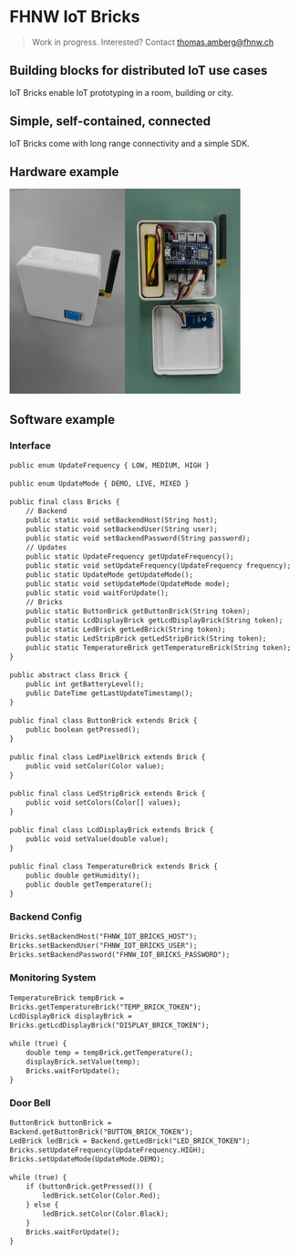 # FHNW IoT Bricks
> Work in progress. Interested? Contact thomas.amberg@fhnw.ch
## Building blocks for distributed IoT use cases
IoT Bricks enable IoT prototyping in a room, building or city.
## Simple, self-contained, connected
IoT Bricks come with long range connectivity and a simple SDK.
## Hardware example
<img src="IoTBrickTemperature.jpg"/>

## Software example
### Interface
```
public enum UpdateFrequency { LOW, MEDIUM, HIGH }

public enum UpdateMode { DEMO, LIVE, MIXED }

public final class Bricks {
    // Backend
    public static void setBackendHost(String host);
    public static void setBackendUser(String user);
    public static void setBackendPassword(String password);
    // Updates
    public static UpdateFrequency getUpdateFrequency();
    public static void setUpdateFrequency(UpdateFrequency frequency);
    public static UpdateMode getUpdateMode();
    public static void setUpdateMode(UpdateMode mode);
    public static void waitForUpdate();
    // Bricks
    public static ButtonBrick getButtonBrick(String token);
    public static LcdDisplayBrick getLcdDisplayBrick(String token);
    public static LedBrick getLedBrick(String token);
    public static LedStripBrick getLedStripBrick(String token);
    public static TemperatureBrick getTemperatureBrick(String token);
}

public abstract class Brick {
    public int getBatteryLevel();
    public DateTime getLastUpdateTimestamp();
}

public final class ButtonBrick extends Brick {
    public boolean getPressed();
}

public final class LedPixelBrick extends Brick {
    public void setColor(Color value);
}

public final class LedStripBrick extends Brick {
    public void setColors(Color[] values);
}

public final class LcdDisplayBrick extends Brick {
    public void setValue(double value);
}

public final class TemperatureBrick extends Brick {
    public double getHumidity();
    public double getTemperature();
}
```
### Backend Config
```
Bricks.setBackendHost("FHNW_IOT_BRICKS_HOST");
Bricks.setBackendUser("FHNW_IOT_BRICKS_USER");
Bricks.setBackendPassword("FHNW_IOT_BRICKS_PASSWORD");
```
### Monitoring System
```
TemperatureBrick tempBrick = Bricks.getTemperatureBrick("TEMP_BRICK_TOKEN");
LcdDisplayBrick displayBrick = Bricks.getLcdDisplayBrick("DISPLAY_BRICK_TOKEN");

while (true) {
    double temp = tempBrick.getTemperature();
    displayBrick.setValue(temp);
    Bricks.waitForUpdate();
}
```

### Door Bell
```
ButtonBrick buttonBrick = Backend.getButtonBrick("BUTTON_BRICK_TOKEN");
LedBrick ledBrick = Backend.getLedBrick("LED_BRICK_TOKEN");
Bricks.setUpdateFrequency(UpdateFrequency.HIGH);
Bricks.setUpdateMode(UpdateMode.DEMO);

while (true) {
    if (buttonBrick.getPressed()) {
        ledBrick.setColor(Color.Red);
    } else {
        ledBrick.setColor(Color.Black);
    }
    Bricks.waitForUpdate();
}
```
